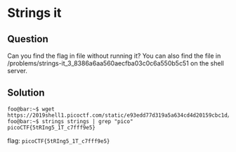 # Strings it
## Question
Can you find the flag in file without running it? You can also find the file in /problems/strings-it_3_8386a6aa560aecfba03c0c6a550b5c51 on the shell server.
## Solution
```console
foo@bar:~$ wget https://2019shell1.picoctf.com/static/e93edd77d319a5a634cd4d20159cbc1d/strings
foo@bar:~$ strings strings | grep "pico"
picoCTF{5tRIng5_1T_c7fff9e5}
``` 
flag: `picoCTF{5tRIng5_1T_c7fff9e5}`